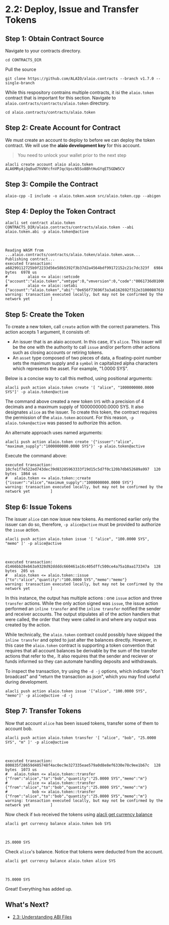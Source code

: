 # 2.2: Deploy, Issue and Transfer Tokens
## Step 1: Obtain Contract Source

Navigate to your contracts directory.

    cd CONTRACTS_DIR

Pull the source

    git clone https://github.com/ALAIO/alaio.contracts --branch v1.7.0 --single-branch

While this respository contrains multiple contracts, it isi the `alaio.token` contract that is important for this section. Navigate to `alaio.contracts/contracts/alaio.token` directory.

    cd alaio.contracts/contracts/alaio.token

## Step 2: Create Account for Contract

We must create an account to deploy to before we can deploy the token contract. We will use the **alaio development key** for this account.

> You need to unlock your wallet prior to the next step

    alacli create account alaio alaio.token ALA6MRyAjQq8ud7hVNYcfnVPJqcVpscN5So8BhtHuGYqET5GDW5CV

## Step 3: Compile the Contract

    alaio-cpp -I include -o alaio.token.wasm src/alaio.token.cpp --abigen

## Step 4: Deploy the Token Contract

    alacli set contract alaio.token CONTRACTS_DIR/alaio.contracts/contracts/alaio.token --abi alaio.token.abi -p alaio.token@active
<br>

    Reading WASM from ...alaio.contracts/contracts/alaio.token/alaio.token.wasm...
    Publishing contract...
    executed transaction: a68299112725b9f2233d56e58b5392f3b37d2a4564bdf99172152c21c7dc323f  6984 bytes  6978 us
    #         alaio <= alaio::setcode               {"account":"alaio.token","vmtype":0,"vmversion":0,"code":"0061736d0100000001a0011b60000060017e006002...
    #         alaio <= alaio::setabi                {"account":"alaio.token","abi":"0e656f73696f3a3a6162692f312e310008076163636f756e7400010762616c616e63...
    warning: transaction executed locally, but may not be confirmed by the network yet         ]

## Step 5: Create the Token

To create a new token, call `create` action with the correct parameters. This action accepts 1 argument, it consists of:

* An issuer that is an alaio account. In this case, it's `alice`. This issuer will be the one with the authority to call `issue` and/or perform other actions such as closing accounts or retiring tokens.
* An `asset` type composed of two pieces of data, a floating-point number sets the maximum supply and a `symbol` in capitalized alpha characters which represents the asset. For example, "1.0000 SYS".

Below is a concise way to call this method, using positional arguments:

    alacli push action alaio.token create '[ "alice", "1000000000.0000 SYS"]' -p alaio.token@active

The command above created a new token `SYS` with a precision of 4 decimals and a maximum supply of 1000000000.0000 SYS. It also designates `alice` as the issuer. To create this token, the contract requires the permission of the `alaio.token` account. For this reason, `-p alaio.token@active` was passed to authorize this action.

An alternate approach uses named arguments:

    alacli push action alaio.token create '{"issuer":"alice", "maximum_supply":"1000000000.0000 SYS"}' -p alaio.token@active

Execute the command above:

    executed transaction: 10cfe1f7e522ed743dec39d83285963333f19d15c5d7f0c120b7db652689a997  120 bytes  1864 us
    #   alaio.token <= alaio.token::create          {"issuer":"alice","maximum_supply":"1000000000.0000 SYS"}
    warning: transaction executed locally, but may not be confirmed by the network yet         ]

## Step 6: Issue Tokens

The issuer `alice` can now issue new tokens. As mentioned earlier only the issuer can do so, therefore, `-p alice@active` must be provided to authorize the `issue` action.

    alacli push action alaio.token issue '[ "alice", "100.0000 SYS", "memo" ]' -p alice@active
<br>

    executed transaction: d1466bb28eb63a9328d92ddddc660461a16c405dffc500ce4a75a10aa173347a  128 bytes  205 us
    #   alaio.token <= alaio.token::issue           {"to":"alice","quantity":"100.0000 SYS","memo":"memo"}
    warning: transaction executed locally, but may not be confirmed by the network yet         ]

In this instance, the output has multiple actions : one `issue` action and three `transfer` actions. While the only action signed was `issue`, the issue action performed an `inline transfer` and the `inline transfer` notified the sender and receiver accounts. The output stipulates all of the action handlers that were called, the order that they were called in and where any output was created by the action.

While technically, the  `alaio.token` contract could possibly have skipped the `inline transfer` and opted to just alter the balances directly. However, in this case the `alaio.token` contract is supporting a token convention that requires that all account balances be derivable by the sum of the transfer actions that refer to the,. It also requires that the sender and reciever or funds informed so they can automate handling deposits and withdrawals.

To inspect the transaction, try using the `-d -j` options, which indicate "don't broadcast" and "return the transaction as json", which you may find useful during development.

    alacli push action alaio.token issue '["alice", "100.0000 SYS", "memo"]' -p alice@active -d -j

## Step 7: Transfer Tokens

Now that account `alice` has been issued tokens, transfer some of them to account bob.

    alacli push action alaio.token transfer '[ "alice", "bob", "25.0000 SYS", "m" ]' -p alice@active
<br>

    executed transaction: 800835f28659d405748f4ac0ec9e327335eae579a0d8e8ef6330e78c9ee1b67c  128 bytes  1073 us
    #   alaio.token <= alaio.token::transfer        {"from":"alice","to":"bob","quantity":"25.0000 SYS","memo":"m"}
    #         alice <= alaio.token::transfer        {"from":"alice","to":"bob","quantity":"25.0000 SYS","memo":"m"}
    #           bob <= alaio.token::transfer        {"from":"alice","to":"bob","quantity":"25.0000 SYS","memo":"m"}
    warning: transaction executed locally, but may not be confirmed by the network yet         ]

Now check if `bob` received the tokens using [alacli get currency balance]()

    alacli get currency balance alaio.token bob SYS
<br>

    25.0000 SYS

Check `alice`'s balance. Notice that tokens were deducted from the account.

    alacli get currency balance alaio.token alice SYS
<br>

    75.0000 SYS
Great! Everything has added up.

## What's Next?

* [2.3: Understanding ABI Files](https://developer.alacritys.net/docs/how_alaio_works/getting_started_with_alaio/2._smart_contract_development/2.3_understanding_ABI_files.md)
